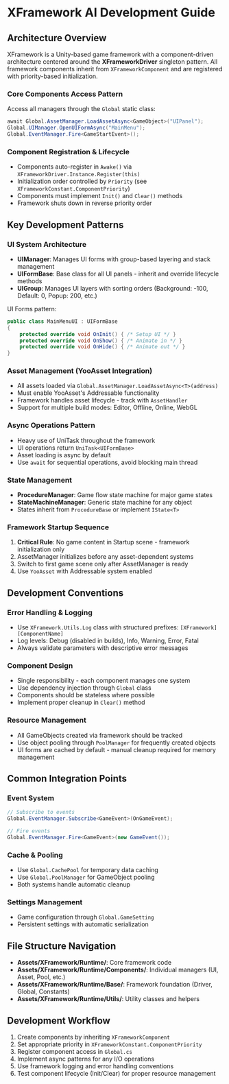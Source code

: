 # XFramework AI Development Guide

## Architecture Overview

XFramework is a Unity-based game framework with a component-driven architecture centered around the **XFrameworkDriver** singleton pattern. All framework components inherit from `XFrameworkComponent` and are registered with priority-based initialization.

### Core Components Access Pattern
Access all managers through the `Global` static class:
```csharp
await Global.AssetManager.LoadAssetAsync<GameObject>("UIPanel");
Global.UIManager.OpenUIFormAsync("MainMenu");
Global.EventManager.Fire<GameStartEvent>();
```

### Component Registration & Lifecycle
- Components auto-register in `Awake()` via `XFrameworkDriver.Instance.Register(this)`
- Initialization order controlled by `Priority` (see `XFrameworkConstant.ComponentPriority`)
- Components must implement `Init()` and `Clear()` methods
- Framework shuts down in reverse priority order

## Key Development Patterns

### UI System Architecture
- **UIManager**: Manages UI forms with group-based layering and stack management
- **UIFormBase**: Base class for all UI panels - inherit and override lifecycle methods
- **UIGroup**: Manages UI layers with sorting orders (Background: -100, Default: 0, Popup: 200, etc.)

UI Forms pattern:
```csharp
public class MainMenuUI : UIFormBase
{
    protected override void OnInit() { /* Setup UI */ }
    protected override void OnShow() { /* Animate in */ }
    protected override void OnHide() { /* Animate out */ }
}
```

### Asset Management (YooAsset Integration)
- All assets loaded via `Global.AssetManager.LoadAssetAsync<T>(address)`
- Must enable YooAsset's Addressable functionality
- Framework handles asset lifecycle - track with `AssetHandler`
- Support for multiple build modes: Editor, Offline, Online, WebGL

### Async Operations Pattern
- Heavy use of UniTask throughout the framework
- UI operations return `UniTask<UIFormBase>`
- Asset loading is async by default
- Use `await` for sequential operations, avoid blocking main thread

### State Management
- **ProcedureManager**: Game flow state machine for major game states
- **StateMachineManager**: Generic state machine for any object
- States inherit from `ProcedureBase` or implement `IState<T>`

### Framework Startup Sequence
1. **Critical Rule**: No game content in Startup scene - framework initialization only
2. AssetManager initializes before any asset-dependent systems
3. Switch to first game scene only after AssetManager is ready
4. Use `YooAsset` with Addressable system enabled

## Development Conventions

### Error Handling & Logging
- Use `XFramework.Utils.Log` class with structured prefixes: `[XFramework] [ComponentName]`
- Log levels: Debug (disabled in builds), Info, Warning, Error, Fatal
- Always validate parameters with descriptive error messages

### Component Design
- Single responsibility - each component manages one system
- Use dependency injection through `Global` class
- Components should be stateless where possible
- Implement proper cleanup in `Clear()` method

### Resource Management
- All GameObjects created via framework should be tracked
- Use object pooling through `PoolManager` for frequently created objects
- UI forms are cached by default - manual cleanup required for memory management

## Common Integration Points

### Event System
```csharp
// Subscribe to events
Global.EventManager.Subscribe<GameEvent>(OnGameEvent);

// Fire events
Global.EventManager.Fire<GameEvent>(new GameEvent());
```

### Cache & Pooling
- Use `Global.CachePool` for temporary data caching
- Use `Global.PoolManager` for GameObject pooling
- Both systems handle automatic cleanup

### Settings Management
- Game configuration through `Global.GameSetting`
- Persistent settings with automatic serialization

## File Structure Navigation
- **Assets/XFramework/Runtime/**: Core framework code
- **Assets/XFramework/Runtime/Components/**: Individual managers (UI, Asset, Pool, etc.)
- **Assets/XFramework/Runtime/Base/**: Framework foundation (Driver, Global, Constants)
- **Assets/XFramework/Runtime/Utils/**: Utility classes and helpers

## Development Workflow
1. Create components by inheriting `XFrameworkComponent`
2. Set appropriate priority in `XFrameworkConstant.ComponentPriority`
3. Register component access in `Global.cs`
4. Implement async patterns for any I/O operations
5. Use framework logging and error handling conventions
6. Test component lifecycle (Init/Clear) for proper resource management
